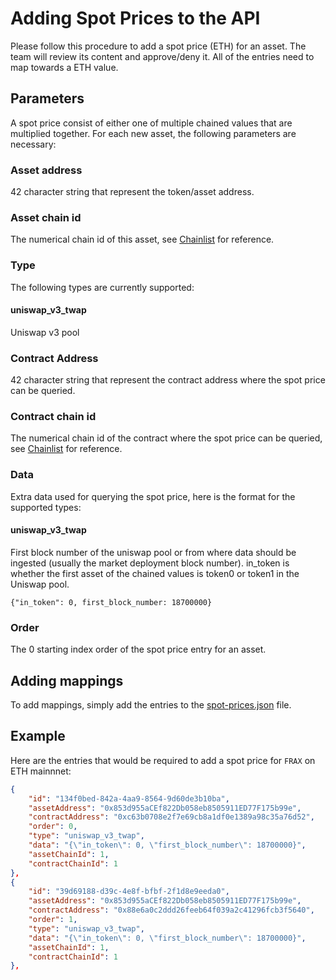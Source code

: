 # Adding Spot Prices to the API

Please follow this procedure to add a spot price (ETH) for an asset. The team will review its content and approve/deny it. All of the entries need to map towards a ETH value.

## Parameters

A spot price consist of either one of multiple chained values that are multiplied together. For each new asset, the following parameters are necessary:

### Asset address

42 character string that represent the token/asset address.

### Asset chain id

The numerical chain id of this asset, see [Chainlist](https://chainlist.org) for reference.

### Type

The following types are currently supported:

#### uniswap_v3_twap

Uniswap v3 pool

### Contract Address

42 character string that represent the contract address where the spot price can be queried.

### Contract chain id

The numerical chain id of the contract where the spot price can be queried, see [Chainlist](https://chainlist.org) for reference.

### Data

Extra data used for querying the spot price, here is the format for the supported types:

#### uniswap_v3_twap

First block number of the uniswap pool or from where data should be ingested (usually the market deployment block number).
in_token is whether the first asset of the chained values is token0 or token1 in the Uniswap pool.

`{"in_token": 0, first_block_number: 18700000}`

### Order

The 0 starting index order of the spot price entry for an asset.

## Adding mappings

To add mappings, simply add the entries to the [spot-prices.json](../src/schemas/asset-spot-price-mappings/spot-prices.json) file.

## Example

Here are the entries that would be required to add a spot price for `FRAX` on ETH mainnnet:

```json
{
    "id": "134f0bed-842a-4aa9-8564-9d60de3b10ba",
    "assetAddress": "0x853d955aCEf822Db058eb8505911ED77F175b99e",
    "contractAddress": "0xc63b0708e2f7e69cb8a1df0e1389a98c35a76d52",
    "order": 0,
    "type": "uniswap_v3_twap",
    "data": "{\"in_token\": 0, \"first_block_number\": 18700000}",
    "assetChainId": 1,
    "contractChainId": 1
},
{
    "id": "39d69188-d39c-4e8f-bfbf-2f1d8e9eeda0",
    "assetAddress": "0x853d955aCEf822Db058eb8505911ED77F175b99e",
    "contractAddress": "0x88e6a0c2ddd26feeb64f039a2c41296fcb3f5640",
    "order": 1,
    "type": "uniswap_v3_twap",
    "data": "{\"in_token\": 0, \"first_block_number\": 18700000}",
    "assetChainId": 1,
    "contractChainId": 1
},
```